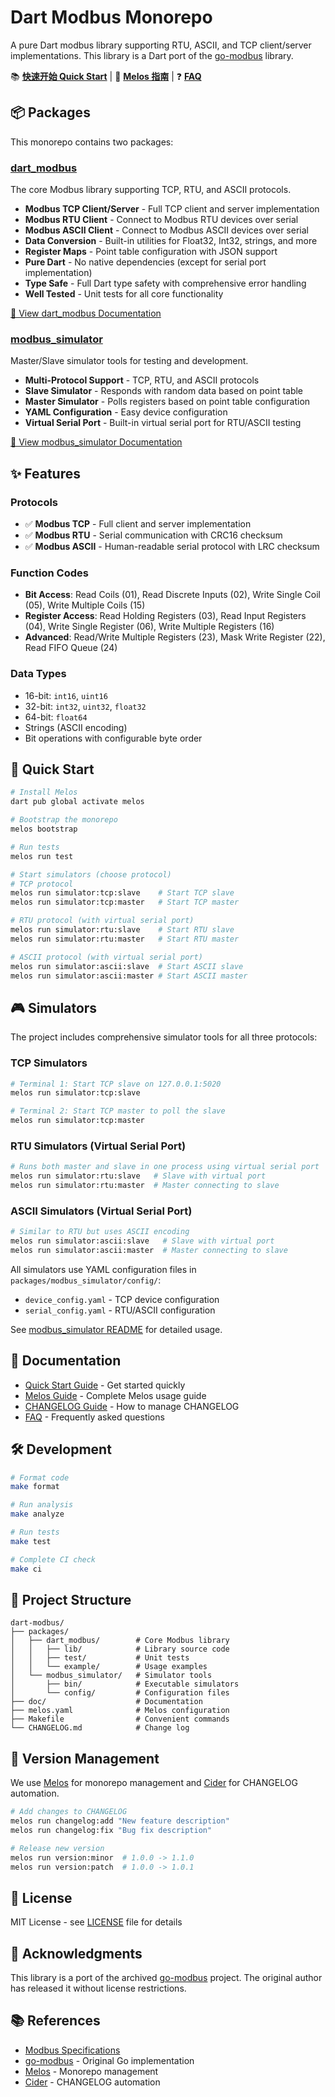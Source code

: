 # Dart Modbus Monorepo

A pure Dart modbus library supporting RTU, ASCII, and TCP client/server implementations. This library is a Dart port of the [go-modbus](https://github.com/things-go/go-modbus) library.

📚 **[快速开始 Quick Start](QUICK_START.md)** | 📖 **[Melos 指南](doc/MELOS_GUIDE.md)** | ❓ **[FAQ](doc/FAQ.md)**

## 📦 Packages

This monorepo contains two packages:

### [dart_modbus](packages/dart_modbus/)

The core Modbus library supporting TCP, RTU, and ASCII protocols.

- **Modbus TCP Client/Server** - Full TCP client and server implementation
- **Modbus RTU Client** - Connect to Modbus RTU devices over serial
- **Modbus ASCII Client** - Connect to Modbus ASCII devices over serial
- **Data Conversion** - Built-in utilities for Float32, Int32, strings, and more
- **Register Maps** - Point table configuration with JSON support
- **Pure Dart** - No native dependencies (except for serial port implementation)
- **Type Safe** - Full Dart type safety with comprehensive error handling
- **Well Tested** - Unit tests for all core functionality

[📖 View dart_modbus Documentation](packages/dart_modbus/README.md)

### [modbus_simulator](packages/modbus_simulator/)

Master/Slave simulator tools for testing and development.

- **Multi-Protocol Support** - TCP, RTU, and ASCII protocols
- **Slave Simulator** - Responds with random data based on point table
- **Master Simulator** - Polls registers based on point table configuration
- **YAML Configuration** - Easy device configuration
- **Virtual Serial Port** - Built-in virtual serial port for RTU/ASCII testing

[📖 View modbus_simulator Documentation](packages/modbus_simulator/README.md)

## ✨ Features

### Protocols
- ✅ **Modbus TCP** - Full client and server implementation
- ✅ **Modbus RTU** - Serial communication with CRC16 checksum
- ✅ **Modbus ASCII** - Human-readable serial protocol with LRC checksum

### Function Codes
- **Bit Access**: Read Coils (01), Read Discrete Inputs (02), Write Single Coil (05), Write Multiple Coils (15)
- **Register Access**: Read Holding Registers (03), Read Input Registers (04), Write Single Register (06), Write Multiple Registers (16)
- **Advanced**: Read/Write Multiple Registers (23), Mask Write Register (22), Read FIFO Queue (24)

### Data Types
- 16-bit: `int16`, `uint16`
- 32-bit: `int32`, `uint32`, `float32`
- 64-bit: `float64`
- Strings (ASCII encoding)
- Bit operations with configurable byte order

## 🚀 Quick Start

```bash
# Install Melos
dart pub global activate melos

# Bootstrap the monorepo
melos bootstrap

# Run tests
melos run test

# Start simulators (choose protocol)
# TCP protocol
melos run simulator:tcp:slave    # Start TCP slave
melos run simulator:tcp:master   # Start TCP master

# RTU protocol (with virtual serial port)
melos run simulator:rtu:slave    # Start RTU slave
melos run simulator:rtu:master   # Start RTU master

# ASCII protocol (with virtual serial port)
melos run simulator:ascii:slave  # Start ASCII slave
melos run simulator:ascii:master # Start ASCII master
```

## 🎮 Simulators

The project includes comprehensive simulator tools for all three protocols:

### TCP Simulators
```bash
# Terminal 1: Start TCP slave on 127.0.0.1:5020
melos run simulator:tcp:slave

# Terminal 2: Start TCP master to poll the slave
melos run simulator:tcp:master
```

### RTU Simulators (Virtual Serial Port)
```bash
# Runs both master and slave in one process using virtual serial port
melos run simulator:rtu:slave   # Slave with virtual port
melos run simulator:rtu:master  # Master connecting to slave
```

### ASCII Simulators (Virtual Serial Port)
```bash
# Similar to RTU but uses ASCII encoding
melos run simulator:ascii:slave   # Slave with virtual port
melos run simulator:ascii:master  # Master connecting to slave
```

All simulators use YAML configuration files in `packages/modbus_simulator/config/`:
- `device_config.yaml` - TCP device configuration
- `serial_config.yaml` - RTU/ASCII configuration

See [modbus_simulator README](packages/modbus_simulator/README.md) for detailed usage.

## 📖 Documentation

- [Quick Start Guide](QUICK_START.md) - Get started quickly
- [Melos Guide](doc/MELOS_GUIDE.md) - Complete Melos usage guide
- [CHANGELOG Guide](doc/CHANGELOG_GUIDE.md) - How to manage CHANGELOG
- [FAQ](doc/FAQ.md) - Frequently asked questions

## 🛠️ Development

```bash
# Format code
make format

# Run analysis
make analyze

# Run tests
make test

# Complete CI check
make ci
```

## 📝 Project Structure

```
dart-modbus/
├── packages/
│   ├── dart_modbus/        # Core Modbus library
│   │   ├── lib/            # Library source code
│   │   ├── test/           # Unit tests
│   │   └── example/        # Usage examples
│   └── modbus_simulator/   # Simulator tools
│       ├── bin/            # Executable simulators
│       └── config/         # Configuration files
├── doc/                    # Documentation
├── melos.yaml              # Melos configuration
├── Makefile                # Convenient commands
└── CHANGELOG.md            # Change log
```

## 🔖 Version Management

We use [Melos](https://melos.invertase.dev/) for monorepo management and [Cider](https://pub.dev/packages/cider) for CHANGELOG automation.

```bash
# Add changes to CHANGELOG
melos run changelog:add "New feature description"
melos run changelog:fix "Bug fix description"

# Release new version
melos run version:minor  # 1.0.0 -> 1.1.0
melos run version:patch  # 1.0.0 -> 1.0.1
```

## 📄 License

MIT License - see [LICENSE](LICENSE) file for details

## 🙏 Acknowledgments

This library is a port of the archived [go-modbus](https://github.com/things-go/go-modbus) project. The original author has released it without license restrictions.

## 📚 References

- [Modbus Specifications](http://www.modbus.org/specs.php)
- [go-modbus](https://github.com/things-go/go-modbus) - Original Go implementation
- [Melos](https://melos.invertase.dev/) - Monorepo management
- [Cider](https://pub.dev/packages/cider) - CHANGELOG automation
